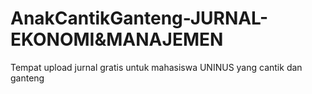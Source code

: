 # AnakCantikGanteng-JURNAL-EKONOMI&MANAJEMEN
Tempat upload jurnal gratis untuk mahasiswa UNINUS yang cantik dan ganteng
